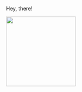 Hey, there!

<div>
  <a href="https://github.com/gabriGutiz">
  <img height="190em" src="https://github-readme-stats.vercel.app/api/top-langs/?username=gabriGutiz&layout=compact&langs_count=7&theme=dark"/> 
</div>  

